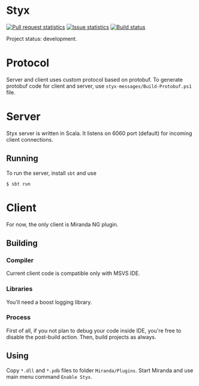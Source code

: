Styx
====

[![Pull request statistics](http://issuestats.com/github/ForNeVeR/styx/badge/pr?style=flat-square)](http://www.issuestats.com/github/ForNeVeR/styx)
[![Issue statistics](http://issuestats.com/github/ForNeVeR/styx/badge/issue?style=flat-square)](http://www.issuestats.com/github/ForNeVeR/styx)
[![Build status](https://travis-ci.org/ForNeVeR/styx.png?branch=develop)](https://travis-ci.org/ForNeVeR/styx)

Project status: development.

# Protocol
Server and client uses custom protocol based on protobuf. To generate protobuf
code for client and server, use `styx-messages/Build-Protobuf.ps1` file.

# Server
Styx server is written in Scala. It listens on 6060 port (default) for
incoming client connections.

## Running
To run the server, install `sbt` and use

    $ sbt run

# Client
For now, the only client is Miranda NG plugin.

## Building

### Compiler

Current client code is compatible only with MSVS IDE.

### Libraries

You'll need a boost logging library.

### Process

First of all, if you not plan to debug your code inside IDE, you're
free to disable the post-build action. Then, build projects as always.

## Using
Copy `*.dll` and `*.pdb` files to folder `Miranda/Plugins`. Start Miranda and
use main menu command `Enable Styx`.
